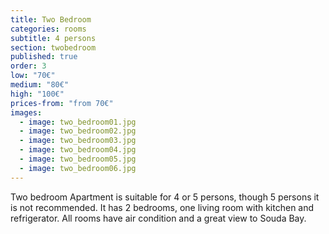 ```yaml
---
title: Two Bedroom
categories: rooms
subtitle: 4 persons
section: twobedroom
published: true
order: 3
low: "70€"
medium: "80€"
high: "100€"
prices-from: "from 70€"
images:
  - image: two_bedroom01.jpg
  - image: two_bedroom02.jpg
  - image: two_bedroom03.jpg
  - image: two_bedroom04.jpg
  - image: two_bedroom05.jpg
  - image: two_bedroom06.jpg
---
```


Two bedroom Apartment is suitable for 4 or 5 persons, though 5 persons it is not recommended. 
It has 2 bedrooms, one living room with kitchen and refrigerator. 
All rooms have air condition and a great view to Souda Bay.